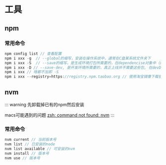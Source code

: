 # 工具

## npm
### 常用命令
``` js
npm config list // 查看配置
npm i xxx -g  // --global的缩写，安装在操作系统中，通常在C盘某系统文件夹下
npm i xxx -S  // --save的缩写，是生成环境打包所需要的，在dependencise对象中（如elementUI，vant）
npm i xxx -D // --save-dev, 是开发环境所需要的，真正上线并不需要这些包, 在devDependencise对象中（如webpack，各种plugins）
npm i xxx // 啥都不加即 -S
npm i xxx --registry=https://registry.npm.taobao.org // 使用淘宝镜像下载依赖
```
## nvm
::: warning
先卸载掉已有的npm然后安装

macs可能遇到的问题 [zsh: command not found: nvm](https://blog.csdn.net/zm_miner/article/details/124850215)
:::
### 常用命令
``` js
nvm current // 当前版本号
nvm list // 已安装的node
nvm list available // 可安装的nvm
nvm install // 版本号
nvm use // 版本号
```


